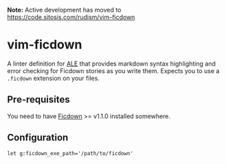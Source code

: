 **Note:** Active development has moved to https://code.sitosis.com/rudism/vim-ficdown

# vim-ficdown

A linter definition for [ALE](https://github.com/w0rp/ale) that provides markdown syntax highlighting and error checking for Ficdown stories as you write them. Expects you to use a `.ficdown` extension on your files.

## Pre-requisites

You need to have [Ficdown](https://github.com/rudism/ficdown) >= v1.1.0 installed somewhere.

## Configuration

```vim
let g:ficdown_exe_path='/path/to/ficdown'
```
